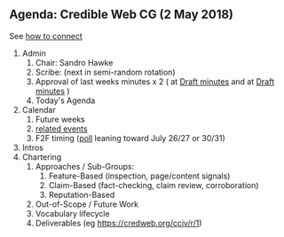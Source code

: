 ## Agenda: Credible Web CG (2 May 2018)

See [how to connect](../how-to-connect.md)

1. Admin
    1. Chair: Sandro Hawke
    1. Scribe: (next in semi-random rotation)
    1. Approval of last weeks minutes x 2 ( at [Draft minutes](https://credweb.zulipchat.com/#narrow/stream/114583-meeting/topic/2018-04-18) and at [Draft minutes](https://credweb.zulipchat.com/#narrow/stream/114583-meeting/topic/2018-04-25) )
    1. Today's Agenda
1. Calendar
    1. Future weeks
    1. [related events](https://calendar.google.com/calendar/embed?src=certifiedcontentcoalition.org_9cd49bitubv0sicvpt6gvf9km0%40group.calendar.google.com)
    1. F2F timing ([poll](https://doodle.com/poll/qudimieecq8kapdn) leaning toward July 26/27 or 30/31)
1. Intros
1. Chartering
    1. Approaches / Sub-Groups:
        1. Feature-Based (inspection, page/content signals)
        1. Claim-Based (fact-checking, claim review, corroboration)
        1. Reputation-Based
    1. Out-of-Scope / Future Work
    1. Vocabulary lifecycle
    1. Deliverables (eg https://credweb.org/cciv/r/1)
    
        


